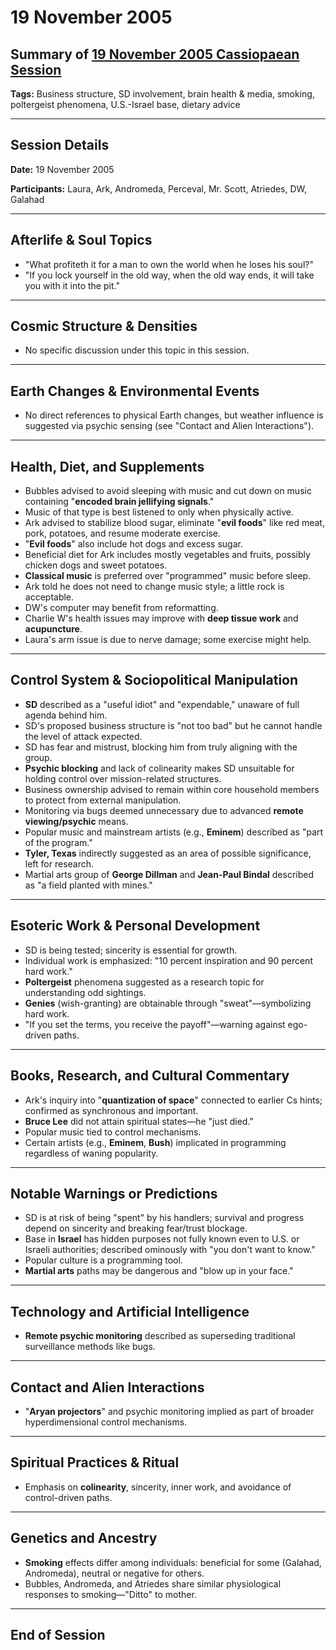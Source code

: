 # 19 November 2005

## Summary of [19 November 2005 Cassiopaean Session](https://cassiopaea.org/forum/threads/session-19-november-2005.20999/)

**Tags:** Business structure, SD involvement, brain health & media, smoking, poltergeist phenomena, U.S.-Israel base, dietary advice

---

## Session Details

**Date:** 19 November 2005

**Participants:** Laura, Ark, Andromeda, Perceval, Mr. Scott, Atriedes, DW, Galahad

---

## Afterlife & Soul Topics

- "What profiteth it for a man to own the world when he loses his soul?"
- "If you lock yourself in the old way, when the old way ends, it will take you with it into the pit."

---

## Cosmic Structure & Densities

- No specific discussion under this topic in this session.

---

## Earth Changes & Environmental Events

- No direct references to physical Earth changes, but weather influence is suggested via psychic sensing (see "Contact and Alien Interactions").

---

## Health, Diet, and Supplements

- Bubbles advised to avoid sleeping with music and cut down on music containing "**encoded brain jellifying signals**."
- Music of that type is best listened to only when physically active.
- Ark advised to stabilize blood sugar, eliminate "**evil foods**" like red meat, pork, potatoes, and resume moderate exercise.
- "**Evil foods**" also include hot dogs and excess sugar.
- Beneficial diet for Ark includes mostly vegetables and fruits, possibly chicken dogs and sweet potatoes.
- **Classical music** is preferred over "programmed" music before sleep.
- Ark told he does not need to change music style; a little rock is acceptable.
- DW's computer may benefit from reformatting.
- Charlie W's health issues may improve with **deep tissue work** and **acupuncture**.
- Laura's arm issue is due to nerve damage; some exercise might help.

---

## Control System & Sociopolitical Manipulation

- **SD** described as a "useful idiot" and "expendable," unaware of full agenda behind him.
- SD's proposed business structure is "not too bad" but he cannot handle the level of attack expected.
- SD has fear and mistrust, blocking him from truly aligning with the group.
- **Psychic blocking** and lack of colinearity makes SD unsuitable for holding control over mission-related structures.
- Business ownership advised to remain within core household members to protect from external manipulation.
- Monitoring via bugs deemed unnecessary due to advanced **remote viewing/psychic** means.
- Popular music and mainstream artists (e.g., **Eminem**) described as "part of the program."
- **Tyler, Texas** indirectly suggested as an area of possible significance, left for research.
- Martial arts group of **George Dillman** and **Jean-Paul Bindal** described as "a field planted with mines."

---

## Esoteric Work & Personal Development

- SD is being tested; sincerity is essential for growth.
- Individual work is emphasized: "10 percent inspiration and 90 percent hard work."
- **Poltergeist** phenomena suggested as a research topic for understanding odd sightings.
- **Genies** (wish-granting) are obtainable through "sweat"—symbolizing hard work.
- "If you set the terms, you receive the payoff"—warning against ego-driven paths.

---

## Books, Research, and Cultural Commentary

- Ark's inquiry into "**quantization of space**" connected to earlier Cs hints; confirmed as synchronous and important.
- **Bruce Lee** did not attain spiritual states—he "just died."
- Popular music tied to control mechanisms.
- Certain artists (e.g., **Eminem**, **Bush**) implicated in programming regardless of waning popularity.

---

## Notable Warnings or Predictions

- SD is at risk of being "spent" by his handlers; survival and progress depend on sincerity and breaking fear/trust blockage.
- Base in **Israel** has hidden purposes not fully known even to U.S. or Israeli authorities; described ominously with "you don't want to know."
- Popular culture is a programming tool.
- **Martial arts** paths may be dangerous and "blow up in your face."

---

## Technology and Artificial Intelligence

- **Remote psychic monitoring** described as superseding traditional surveillance methods like bugs.

---

## Contact and Alien Interactions

- "**Aryan projectors**" and psychic monitoring implied as part of broader hyperdimensional control mechanisms.

---

## Spiritual Practices & Ritual

- Emphasis on **colinearity**, sincerity, inner work, and avoidance of control-driven paths.

---

## Genetics and Ancestry

- **Smoking** effects differ among individuals: beneficial for some (Galahad, Andromeda), neutral or negative for others.
- Bubbles, Andromeda, and Atriedes share similar physiological responses to smoking—"Ditto" to mother.

---

## End of Session